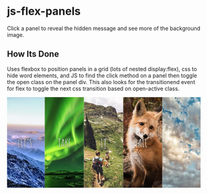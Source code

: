 # js-flex-panels
Click a panel to reveal the hidden message and see more of the background image.

## How Its Done
Uses flexbox to position panels in a grid (lots of nested display:flex), css to hide word elements, and JS to find the click method on a panel then toggle the open class on the panel div. This also looks for the transitionend event for flex to toggle the next css transition based on open-active class.

![JS Flex Panels](js-flex-panels.jpg)
